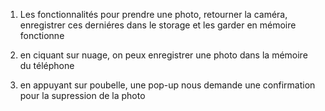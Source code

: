 1) Les fonctionnalités pour prendre une photo, retourner la caméra, enregistrer ces derniéres dans le storage et les garder en mémoire fonctionne

2) en ciquant sur nuage, on peux enregistrer une photo dans la mémoire du téléphone

3) en appuyant sur poubelle, une pop-up nous demande une confirmation pour la supression de la photo